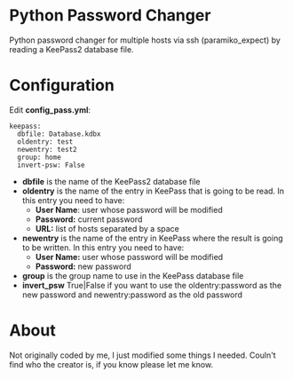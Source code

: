 # Python Password Changer
Python password changer for multiple hosts via ssh (paramiko_expect) by reading a KeePass2 database file.

# Configuration
Edit **config_pass.yml**:
```
keepass:
  dbfile: Database.kdbx
  oldentry: test
  newentry: test2
  group: home
  invert-psw: False
```

- **dbfile** is the name of the KeePass2 database file
- **oldentry** is the name of the entry in KeePass that is going to be read. In this entry you need to have:
    - **User Name**: user whose password will be modified
    - **Password:** current password
    - **URL:** list of hosts separated by a space
- **newentry** is the name of the entry in KeePass where the result is going to be written. In this entry you need to have:
    - **User Name:** user whose password will be modified
    - **Password:** new password
- **group** is the group name to use in the KeePass database file
- **invert_psw** True|False if you want to use the oldentry:password as the new password and newentry:password as the old password

# About
Not originally coded by me, I just modified some things I needed.
Couln't find who the creator is, if you know please let me know.
